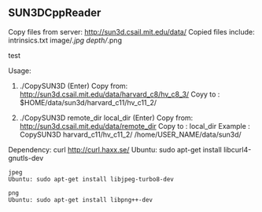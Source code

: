 ## SUN3DCppReader

Copy files from server:
	http://sun3d.csail.mit.edu/data/
Copied files include:
	intrinsics.txt
	image/*.jpg
	depth/*.png


test

Usage:

1) ./CopySUN3D (Enter)
	Copy from: http://sun3d.csail.mit.edu/data/harvard_c8/hv_c8_3/
	Coyy to  : $HOME/data/sun3d/harvard_c11/hv_c11_2/

2) ./CopySUN3D remote_dir local_dir (Enter)
	Copy from: http://sun3d.csail.mit.edu/data/remote_dir
	Copy to  : local_dir
	Example  : CopySUN3D harvard_c11/hv_c11_2/ /home/USER_NAME/data/sun3d/



Dependency:
	curl
	http://curl.haxx.se/
	Ubuntu: sudo apt-get install libcurl4-gnutls-dev

	jpeg
	Ubuntu: sudo apt-get install libjpeg-turbo8-dev

	png
	Ubuntu: sudo apt-get install libpng++-dev



